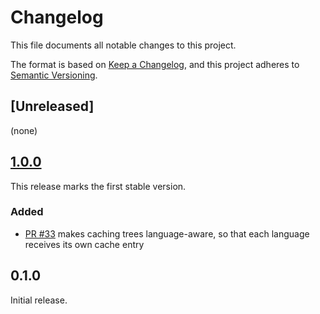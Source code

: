 # Changelog

This file documents all notable changes to this project.

The format is based on [Keep a Changelog](https://keepachangelog.com/en/1.1.0/),
and this project adheres to [Semantic Versioning](https://semver.org/spec/v2.0.0.html).

## [Unreleased]

(none)

## [1.0.0]

This release marks the first stable version.

### Added

* [PR #33](https://github.com/dmwg/wisski_entity_reference_tree/pull/33) makes caching trees language-aware,
  so that each language receives its own cache entry

## 0.1.0

Initial release.

[1.0.0]: https://github.com/dmwg/wisski_entity_reference_tree/compare/0.1.0...1.0.0
